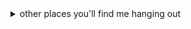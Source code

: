 <!--<img src="hack-the-planet.gif" alt="hack theee plaaaaneeeet! hack the plaaaneeeeet! hack the planet!">-->
<!--<img src="ezgif.com-gif-maker.gif" alt="Get in loser, we're working in the open">-->

<details>
  <summary>other places you'll find me hanging out</summary>
  
<!--  * [codepen](https://codepen.io/antino)-->
  * [hacker news](https://news.ycombinator.com/user?id=skibz)
  * [keybase](https://keybase.io/antino)
<!--  * [last.fm](https://www.last.fm/user/antatnntatna)-->
  * [sourcehut](https://git.sr.ht/~ac)
  * [stackoverflow](https://stackoverflow.com/users/5952575/ant)
</details>
